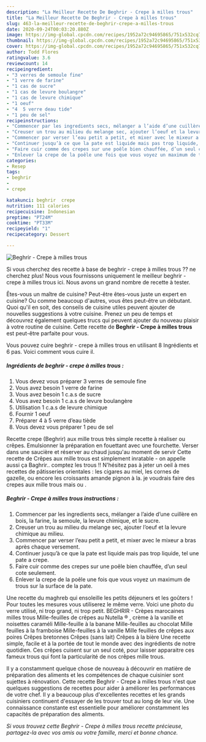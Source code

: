 ```yaml
---
description: "La Meilleur Recette De Beghrir - Crepe à milles trous"
title: "La Meilleur Recette De Beghrir - Crepe à milles trous"
slug: 463-la-meilleur-recette-de-beghrir-crepe-a-milles-trous
date: 2020-09-24T00:03:20.880Z
image: https://img-global.cpcdn.com/recipes/1952a72c94695865/751x532cq70/beghrir-crepe-a-milles-trous-photo-principale-de-la-recette.jpg
thumbnail: https://img-global.cpcdn.com/recipes/1952a72c94695865/751x532cq70/beghrir-crepe-a-milles-trous-photo-principale-de-la-recette.jpg
cover: https://img-global.cpcdn.com/recipes/1952a72c94695865/751x532cq70/beghrir-crepe-a-milles-trous-photo-principale-de-la-recette.jpg
author: Todd Flores
ratingvalue: 3.6
reviewcount: 14
recipeingredient:
- "3 verres de semoule fine"
- "1 verre de farine"
- "1 cas de sucre"
- "1 cas de levure boulangre"
- "1 cas de levure chimique"
- "1 oeuf"
- "4  5 verre deau tide"
- "1 peu de sel"
recipeinstructions:
- "Commencer par les ingredients secs, mélanger a l’aide d’une cuillère en bois, la farine, la semoule, la levure chimique, et le sucre."
- "Creuser un trou au milieu du melange sec, ajouter l’oeuf et la levure chimique au milieu."
- "Commencer par verser l’eau petit a petit, et mixer avec le mixeur a bras après chaque versement."
- "Continuer jusqu’à ce que la pate est liquide mais pas trop liquide, tel une pate a crepe."
- "Faire cuir comme des crepes sur une poêle bien chauffée, d’un seul cote seulement."
- "Enlever la crepe de la poêle une fois que vous voyez un maximum de trous sur la surface de la pate."
categories:
- Resep
tags:
- beghrir
- 
- crepe

katakunci: beghrir  crepe 
nutrition: 111 calories
recipecuisine: Indonesian
preptime: "PT24M"
cooktime: "PT33M"
recipeyield: "1"
recipecategory: Dessert

---
```



![Beghrir - Crepe à milles trous](https://img-global.cpcdn.com/recipes/1952a72c94695865/751x532cq70/beghrir-crepe-a-milles-trous-photo-principale-de-la-recette.jpg)

Si vous cherchez des recette à base de beghrir - crepe à milles trous ?? ne cherchez plus! Nous vous fournissons uniquement le meilleur beghrir - crepe à milles trous ici. Nous avons un grand nombre de recette à tester.

Êtes-vous un maître de cuisine? Peut-être êtes-vous juste un expert en cuisine? Ou comme beaucoup d'autres, vous êtes peut-être un débutant. Quoi qu'il en soit, des conseils de cuisine utiles peuvent ajouter de nouvelles suggestions à votre cuisine. Prenez un peu de temps et découvrez également quelques trucs qui peuvent ajouter du nouveau plaisir à votre routine de cuisine. Cette recette de <strong> Beghrir - Crepe à milles trous </strong> est peut-être parfaite pour vous.

<!--inarticleads1-->

Vous pouvez cuire beghrir - crepe à milles trous en utilisant 8 Ingrédients et 6 pas. Voici comment vous cuire il.

##### Ingrédients de beghrir - crepe à milles trous :

1. Vous devez vous préparer 3 verres de semoule fine
1. Vous avez besoin 1 verre de farine
1. Vous avez besoin 1 c.a.s de sucre
1. Vous avez besoin 1 c.a.s de levure boulangère
1. Utilisation 1 c.a.s de levure chimique
1. Fournir 1 oeuf
1. Préparer 4 à 5 verre d’eau tiède
1. Vous devez vous préparer 1 peu de sel


Recette crepe (Beghrir) aux mille trous très simple recette à réaliser ou crêpes. Emulsionner la préparation en fouettant avec une fourchette. Verser dans une saucière et réserver au chaud jusqu&#39;au moment de servir Cette recette de Crêpes aux mille trous est simplement inratable - on appelle aussi ça Baghrir.. comptez les trous !! N&#39;hésitez pas à jeter un oeil à mes recettes de pâtisseries orientales : les cigares au miel, les cornes de gazelle, ou encore les croissants amande pignon à la. je voudrais faire des crepes aux mille trous mais ou . 

<!--inarticleads2-->

##### Beghrir - Crepe à milles trous instructions :

1. Commencer par les ingredients secs, mélanger a l’aide d’une cuillère en bois, la farine, la semoule, la levure chimique, et le sucre.
1. Creuser un trou au milieu du melange sec, ajouter l’oeuf et la levure chimique au milieu.
1. Commencer par verser l’eau petit a petit, et mixer avec le mixeur a bras après chaque versement.
1. Continuer jusqu’à ce que la pate est liquide mais pas trop liquide, tel une pate a crepe.
1. Faire cuir comme des crepes sur une poêle bien chauffée, d’un seul cote seulement.
1. Enlever la crepe de la poêle une fois que vous voyez un maximum de trous sur la surface de la pate.


Une recette du maghreb qui ensoleille les petits déjeuners et les goûters ! Pour toutes les mesures vous utiliserez le même verre. Voici une photo du verre utilisé, ni trop grand, ni trop petit. BEGHRIR - Crèpes marocaines milles trous Mille-feuilles de crêpes au Nutella ® , crème à la vanille et noisettes caraméli Mille-feuille à la banane Mille-feuilles au chocolat Mille feuilles à la framboise Mille-feuilles à la vanille Mille feuilles de crêpes aux poires Crêpes bretonnes Crêpes (sans lait) Crêpes à la bière Une recette simple, facile et à la portée de tout le monde avec des ingrédients de notre quotidien. Ces crêpes cuisent sur un seul coté, pour laisser apparaitre ces fameux trous qui font la particularité de nos crêpes mille trous. 

<!--inarticleads1-->

<p>
Il y a constamment quelque chose de nouveau à découvrir en matière de préparation des aliments et les compétences de chaque cuisinier sont sujettes à rénovation. Cette recette Beghrir - Crepe à milles trous n'est que quelques suggestions de recettes pour aider à améliorer les performances de votre chef. Il y a beaucoup plus d'excellentes recettes et les grands cuisiniers continuent d'essayer de les trouver tout au long de leur vie. Une connaissance constante est essentielle pour améliorer constamment les capacités de préparation des aliments.
</p>

<p>
<i>Si vous trouvez cette Beghrir - Crepe à milles trous recette précieuse, partagez-la avec vos amis ou votre famille, merci et bonne chance.</i>
</p>
